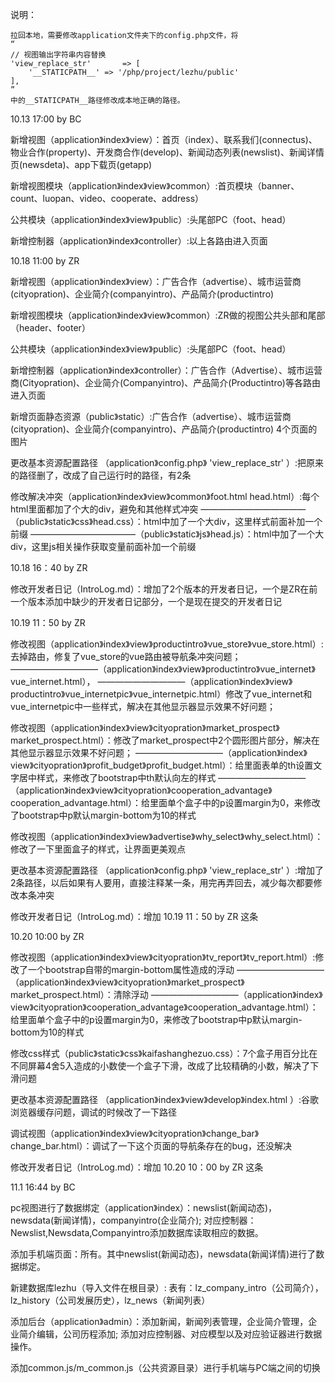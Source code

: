 
说明：
	


	拉回本地，需要修改application文件夹下的config.php文件，将
	“
	// 视图输出字符串内容替换
    'view_replace_str'       => [
        '__STATICPATH__' => '/php/project/lezhu/public'
    ],
	”
	中的__STATICPATH__路径修改成本地正确的路径。
	
	

10.13 17:00   by  BC

新增视图（application》index》view）：首页（index）、联系我们(connectus)、物业合作(property)、开发商合作(develop)、新闻动态列表(newslist)、新闻详情页(newsdeta)、app下载页(getapp)

新增视图模块（application》index》view》common）:首页模块（banner、count、luopan、video、cooperate、address）

公共模块（application》index》view》public）:头尾部PC（foot、head）

新增控制器（application》index》controller）:以上各路由进入页面



10.18 11:00   by  ZR

新增视图（application》index》view）：广告合作（advertise）、城市运营商(cityopration)、企业简介(companyintro)、产品简介(productintro)

新增视图模块（application》index》view》common）:ZR做的视图公共头部和尾部（header、footer）

公共模块（application》index》view》public）:头尾部PC（foot、head）

新增控制器（application》index》controller）：广告合作（Advertise）、城市运营商(Cityopration)、企业简介(Companyintro)、产品简介(Productintro)等各路由进入页面

新增页面静态资源（public》static）:广告合作（advertise）、城市运营商(cityopration)、企业简介(companyintro)、产品简介(productintro) 4个页面的图片

更改基本资源配置路径 （application》config.php》 'view_replace_str' ）:把原来的路径删了，改成了自己运行时的路径，有2条

修改解决冲突（application》index》view》common》foot.html head.html）:每个html里面都加了个大的div，避免和其他样式冲突
————————————（public》static》css》head.css）：html中加了一个大div，这里样式前面补加一个前缀
————————————（public》static》js》head.js）：html中加了一个大div，这里js相关操作获取变量前面补加一个前缀



10.18 16：40   by  ZR

修改开发者日记（IntroLog.md）：增加了2个版本的开发者日记，一个是ZR在前一个版本添加中缺少的开发者日记部分，一个是现在提交的开发者日记



10.19 11：50   by  ZR

修改视图（application》index》view》productintro》vue_store》vue_store.html）:去掉路由，修复了vue_store的vue路由被导航条冲突问题；
——————————（application》index》view》productintro》vue_internet》vue_internet.html），
——————————（application》index》view》productintro》vue_internetpic》vue_internetpic.html）修改了vue_internet和vue_internetpic中一些样式，解决在其他显示器显示效果不好问题；

修改视图（application》index》view》cityopration》market_prospect》market_prospect.html）：修改了market_prospect中2个圆形图片部分，解决在其他显示器显示效果不好问题；
——————————（application》index》view》cityopration》profit_budget》profit_budget.html）：给里面表单的th设置文字居中样式，来修改了bootstrap中th默认向左的样式
——————————（application》index》view》cityopration》cooperation_advantage》cooperation_advantage.html）：给里面单个盒子中的p设置margin为0，来修改了bootstrap中p默认margin-bottom为10的样式

修改视图（application》index》view》advertise》why_select》why_select.html）：修改了一下里面盒子的样式，让界面更美观点

更改基本资源配置路径 （application》config.php》 'view_replace_str' ）:增加了2条路径，以后如果有人要用，直接注释某一条，用完再弄回去，减少每次都要修改本条冲突

修改开发者日记（IntroLog.md）：增加 10.19 11：50 by ZR 这条



10.20 10:00   by  ZR

修改视图（application》index》view》cityopration》tv_report》tv_report.html）:修改了一个bootstrap自带的margin-bottom属性造成的浮动
——————————（application》index》view》cityopration》market_prospect》market_prospect.html）：清除浮动
——————————（application》index》view》cityopration》cooperation_advantage》cooperation_advantage.html）：给里面单个盒子中的p设置margin为0，来修改了bootstrap中p默认margin-bottom为10的样式

修改css样式（public》static》css》kaifashanghezuo.css）：7个盒子用百分比在不同屏幕4舍5入造成的小数使一个盒子下滑，改成了比较精确的小数，解决了下滑问题

更改基本资源配置路径 （application》index》view》develop》index.html ）:谷歌浏览器缓存问题，调试的时候改了一下路径

调试视图（application》index》view》cityopration》change_bar》change_bar.html）：调试了一下这个页面的导航条存在的bug，还没解决

修改开发者日记（IntroLog.md）：增加 10.20 10：00 by ZR 这条



11.1 16:44  by  BC

pc视图进行了数据绑定（application》index）：newslist(新闻动态)，newsdata(新闻详情)，companyintro(企业简介);
	对应控制器：Newslist,Newsdata,Companyintro添加数据库读取相应的数据。

添加手机端页面：所有。其中newslist(新闻动态)，newsdata(新闻详情)进行了数据绑定。

新建数据库lezhu（导入文件在根目录）: 
	表有：lz_company_intro（公司简介），lz_history（公司发展历史），lz_news（新闻列表）

添加后台（application》admin）：添加新闻，新闻列表管理，企业简介管理，企业简介编辑，公司历程添加;
	添加对应控制器、对应模型以及对应验证器进行数据操作。

添加common.js/m_common.js（公共资源目录）进行手机端与PC端之间的切换
